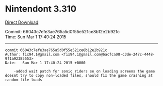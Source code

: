 # Nintendont 3.310
[Direct Download](./Nintendont.zip)

Commit: 66043c7efe3ae765a5d0f55e521ce8b12e2b921c  
Time: Sun Mar 1 17:40:24 2015   

-----

```
commit 66043c7efe3ae765a5d0f55e521ce8b12e2b921c
Author: fix94.1@gmail.com <fix94.1@gmail.com@6acfca08-c3de-247c-4448-9f1a92385553>
Date:   Sun Mar 1 17:40:24 2015 +0000

    -added wait patch for sonic riders so on loading screens the game doesnt try to copy non-loaded files, should fix the game crashing at random file loads
```
